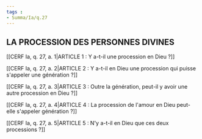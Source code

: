 ```yaml
---
tags : 
- Summa/Ia/q.27
---
```


## LA PROCESSION DES PERSONNES DIVINES

[[CERF Ia, q. 27, a. 1|ARTICLE 1 : Y a-t-il une procession en Dieu ?]]

[[CERF Ia, q. 27, a. 2|ARTICLE 2 : Y a-t-il en Dieu une procession qui puisse s'appeler une génération ?]]

[[CERF Ia, q. 27, a. 3|ARTICLE 3 : Outre la génération, peut-il y avoir une autre procession en Dieu ?]]

[[CERF Ia, q. 27, a. 4|ARTICLE 4 : La procession de l'amour en Dieu peut-elle s'appeler génération ?]]

[[CERF Ia, q. 27, a. 5|ARTICLE 5 : N'y a-t-il en Dieu que ces deux processions ?]]

